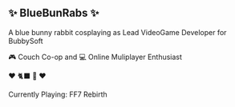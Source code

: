## ✨ BlueBunRabs ✨

A blue bunny rabbit cosplaying as Lead VideoGame Developer for BubbySoft <br>

🎮️ Couch Co-op and 💻️ Online Muliplayer Enthusiast <br>

❤️ 🐈‍⬛️ 🐇️ ❤️

Currently Playing: FF7 Rebirth

<!--
**bluebunrabs/bluebunrabs** is a ✨ _special_ ✨ repository because its `README.md` (this file) appears on your GitHub profile.

Here are some ideas to get you started:

- 🔭 I’m currently working on ...
- 🌱 I’m currently learning ...
- 👯 I’m looking to collaborate on ...
- 🤔 I’m looking for help with ...
- 💬 Ask me about ...
- 📫 How to reach me: ...
- 😄 Pronouns: ...
- ⚡ Fun fact: ...
-->
